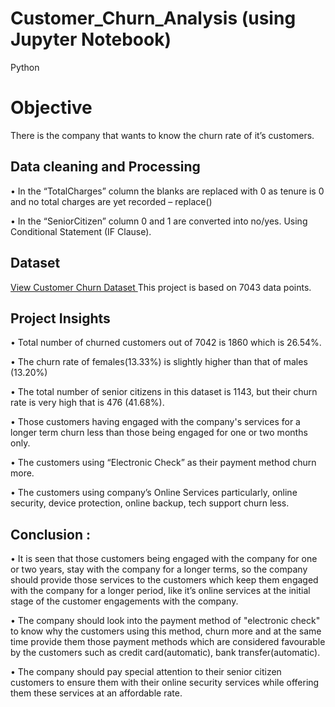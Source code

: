 # Customer_Churn_Analysis (using Jupyter Notebook)
Python

# Objective
There is the company that wants to know the churn rate of it’s customers. 

## Data cleaning and Processing
•	In the “TotalCharges” column the blanks are replaced with 0 as tenure is 0 and no total charges are yet recorded – replace()
<br>

•	In the “SeniorCitizen” column 0 and 1 are converted into  no/yes. Using Conditional Statement (IF Clause).

## Dataset 
<a href = "https://github.com/rinasingh1/Customer_Churn_Analysis/blob/main/Customer%20Churn.csv">View Customer Churn Dataset <a/> This project is based on 7043 data points.

## Project Insights 
•	Total number of churned customers out of 7042 is 1860 which is 26.54%. 
<br>

•	The churn rate of females(13.33%) is slightly  higher than that of males (13.20%)
<br>

•	The total number of senior citizens in this dataset is 1143, but their churn rate is very high that is 476 (41.68%). 
<br>

•	Those customers having engaged with the company's services for a longer term churn less than those being engaged for one or two months only.
<br>

•	The customers using “Electronic Check” as their payment method churn more.
<br>

•	The customers using company’s Online Services particularly, online security, device protection, online backup, tech support churn less. 

## Conclusion : 
•	It is seen that those customers being engaged with the company for one or two years, stay with the company for a longer terms, so the company should provide those services to the customers which keep them engaged with the company for a longer period, like it’s online services at the initial stage of the customer engagements with the company.
<br>

•	The company should look into the payment method of "electronic check" to know why the customers using this method, churn more and at the same time provide them those payment methods which are considered favourable by the customers such as credit card(automatic), bank transfer(automatic).
<br>

•	The company should pay special attention to their senior citizen customers to ensure them with their online security services while offering them these services at an affordable rate.






